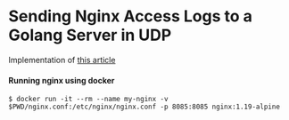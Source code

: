 # Sending Nginx Access Logs to a Golang Server in UDP

Implementation of [this article](https://tufin.medium.com/sending-nginx-access-logs-to-a-golang-server-over-syslog-98b9108f40e1)

#### Running nginx using docker
```
$ docker run -it --rm --name my-nginx -v $PWD/nginx.conf:/etc/nginx/nginx.conf -p 8085:8085 nginx:1.19-alpine
```
